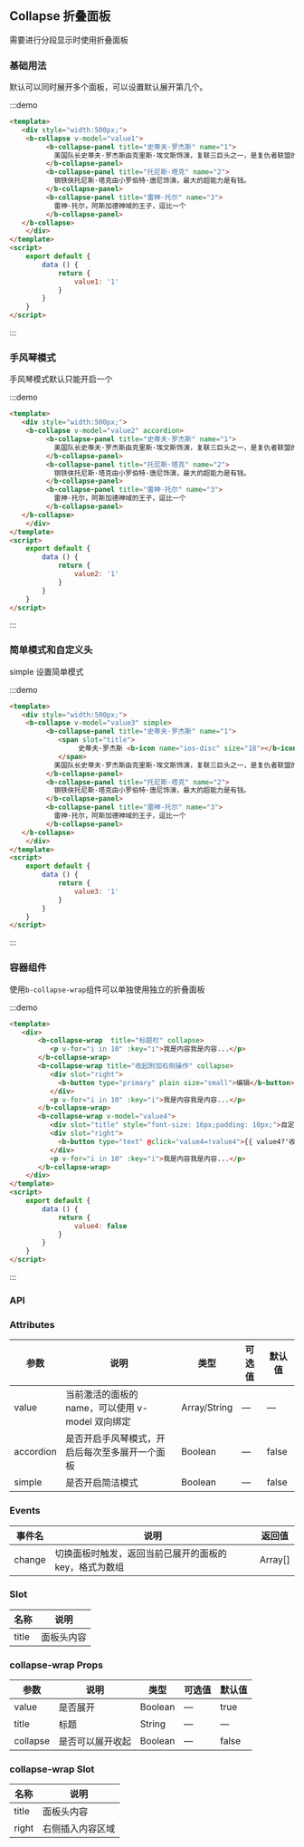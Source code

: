 ## Collapse 折叠面板

需要进行分段显示时使用折叠面板

### 基础用法

默认可以同时展开多个面板，可以设置默认展开第几个。

:::demo 
```html
<template>
   <div style="width:500px;">
    <b-collapse v-model="value1">
         <b-collapse-panel title="史蒂夫·罗杰斯" name="1">
           美国队长史蒂夫·罗杰斯由克里斯·埃文斯饰演，复联三巨头之一，是复仇者联盟的精神领袖
         </b-collapse-panel>
         <b-collapse-panel title="托尼斯·塔克" name="2">
           钢铁侠托尼斯·塔克由小罗伯特·唐尼饰演，最大的超能力是有钱。
         </b-collapse-panel>
         <b-collapse-panel title="雷神·托尔" name="3">
           雷神·托尔，阿斯加德神域的王子，逗比一个
         </b-collapse-panel>
   </b-collapse>
    </div>
</template>
<script>
    export default {
        data () {
            return {
                value1: '1'
            }
        }
    }
</script>
```
:::

### 手风琴模式

手风琴模式默认只能开启一个

:::demo 
```html
<template>
   <div style="width:500px;">
    <b-collapse v-model="value2" accordion>
         <b-collapse-panel title="史蒂夫·罗杰斯" name="1">
           美国队长史蒂夫·罗杰斯由克里斯·埃文斯饰演，复联三巨头之一，是复仇者联盟的精神领袖
         </b-collapse-panel>
         <b-collapse-panel title="托尼斯·塔克" name="2">
           钢铁侠托尼斯·塔克由小罗伯特·唐尼饰演，最大的超能力是有钱。
         </b-collapse-panel>
         <b-collapse-panel title="雷神·托尔" name="3">
           雷神·托尔，阿斯加德神域的王子，逗比一个
         </b-collapse-panel>
   </b-collapse>
    </div>
</template>
<script>
    export default {
        data () {
            return {
                value2: '1'
            }
        }
    }
</script>
```
:::

### 简单模式和自定义头

simple 设置简单模式

:::demo 
```html
<template>
   <div style="width:500px;">
    <b-collapse v-model="value3" simple>
         <b-collapse-panel title="史蒂夫·罗杰斯" name="1">
            <span slot="title">
                 史蒂夫·罗杰斯 <b-icon name="ios-disc" size="18"></b-icon>
            </span>
           美国队长史蒂夫·罗杰斯由克里斯·埃文斯饰演，复联三巨头之一，是复仇者联盟的精神领袖
         </b-collapse-panel>
         <b-collapse-panel title="托尼斯·塔克" name="2">
           钢铁侠托尼斯·塔克由小罗伯特·唐尼饰演，最大的超能力是有钱。
         </b-collapse-panel>
         <b-collapse-panel title="雷神·托尔" name="3">
           雷神·托尔，阿斯加德神域的王子，逗比一个
         </b-collapse-panel>
   </b-collapse>
    </div>
</template>
<script>
    export default {
        data () {
            return {
                value3: '1'
            }
        }
    }
</script>
```
:::

### 容器组件

使用`b-collapse-wrap`组件可以单独使用独立的折叠面板

:::demo 
```html
<template>
   <div>
       <b-collapse-wrap  title="标题栏" collapse>
          <p v-for="i in 10" :key="i">我是内容我是内容...</p>
       </b-collapse-wrap>
       <b-collapse-wrap title="收起附加右侧操作" collapse>
          <div slot="right">
            <b-button type="primary" plain size="small">编辑</b-button>
          </div>
          <p v-for="i in 10" :key="i">我是内容我是内容...</p>
       </b-collapse-wrap>
       <b-collapse-wrap v-model="value4">
          <div slot="title" style="font-size: 16px;padding: 10px;">自定义开关和标题</div>
          <div slot="right">
            <b-button type="text" @click="value4=!value4">{{ value4?'收起':'展开' }}</b-button>
          </div>
          <p v-for="i in 10" :key="i">我是内容我是内容...</p>
       </b-collapse-wrap>
    </div>
</template>
<script>
    export default {
        data () {
            return {
                value4: false
            }
        }
    }
</script>
```
:::

### API

### Attributes

| 参数      | 说明    | 类型      | 可选值       | 默认值   |
|---------- |-------- |---------- |-------------  |-------- |
| value     | 当前激活的面板的 name，可以使用 v-model 双向绑定   | Array/String  |    —       |    —    |
| accordion     | 是否开启手风琴模式，开启后每次至多展开一个面板   | Boolean  |    —       |    false    |
| simple     | 是否开启简洁模式   | Boolean  |    —       |    false    |

### Events

| 事件名      | 说明    | 返回值      |
|---------- |-------- |---------- |
| change     | 切换面板时触发，返回当前已展开的面板的 key，格式为数组   | Array[]  |

### Slot

| 名称      | 说明    |
|---------- |-------- |
| title     | 面板头内容   |

### collapse-wrap Props

| 参数      | 说明    | 类型      | 可选值       | 默认值   |
|---------- |-------- |---------- |-------------  |-------- |
| value     | 是否展开   | Boolean  |    —       |   true    |
| title     | 标题   | String  |    —       |   —     |
| collapse  | 是否可以展开收起   | Boolean  |    —       |    false    |

### collapse-wrap Slot

| 名称      | 说明    |
|---------- |-------- |
| title     | 面板头内容   |
| right     | 右侧插入内容区域   |

